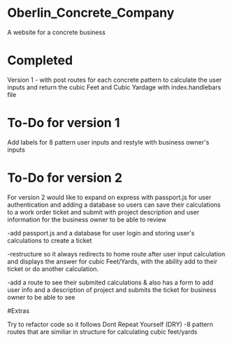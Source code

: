 # Oberlin_Concrete_Company

A website for a concrete business

# Completed

Version 1 - with post routes for each concrete pattern to calculate the user inputs and return the cubic Feet and Cubic Yardage with index.handlebars file

# To-Do for version 1

Add labels for 8 pattern user inputs and restyle with business owner's inputs

# To-Do for version 2

For version 2 would like to expand on express with passport.js for user authentication and adding a database so users can save their calculations to a work order ticket and submit with project description and user information for the business owner to be able to review

-add passport.js and a database for user login and storing user's calculations to create a ticket

-restructure so it always redirects to home route after user input calculation and displays the answer for cubic Feet/Yards, with the ability add to their ticket or do another calculation.

-add a route to see their submited calculations & also has a form to add user info and a description of project and submits the ticket for business owner to be able to see

#Extras

Try to refactor code so it follows Dont Repeat Yourself (DRY)
-8 pattern routes that are similiar in structure for calculating cubic feet/yards
